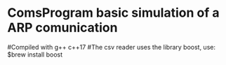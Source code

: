 # ComsProgram basic simulation of a ARP comunication
#Compiled with g++ c++17
#The csv reader uses the library boost, use: $brew install boost
